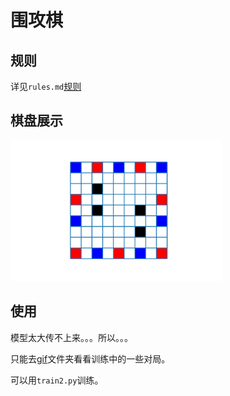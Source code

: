 # 围攻棋
## 规则

详见`rules.md`[规则](./rules.md)

## 棋盘展示

<img src="./a.png" alt="样例棋盘" style="zoom: 33%;" />

## 使用

模型太大传不上来。。。所以。。。

只能去[gif](./gif)文件夹看看训练中的一些对局。

可以用`train2.py`训练。






